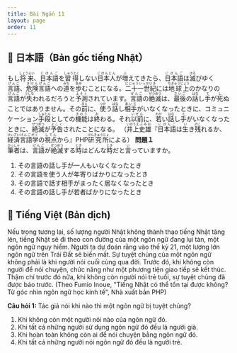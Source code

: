```yaml
---
title: Bài Ngắn 11
layout: page
order: 11
---
```


## 📖 日本語（Bản gốc tiếng Nhật）

もし<ruby>将来<rp>(</rp><rt>しょうらい</rt><rp>)</rp></ruby>、<ruby>日本語<rp>(</rp><rt>にほんご</rt><rp>)</rp></ruby>を<ruby>習得<rp>(</rp><rt>しゅうとく</rt><rp>)</rp></ruby>しない<ruby>日本人<rp>(</rp><rt>にほんじん</rt><rp>)</rp></ruby>が<ruby>増<rp>(</rp><rt>ふ</rt><rp>)</rp></ruby>えてきたら、<ruby>日本語<rp>(</rp><rt>にほんご</rt><rp>)</rp></ruby>は<ruby>滅<rp>(</rp><rt>ほろ</rt><rp>)</rp></ruby>びゆく<ruby>言語<rp>(</rp><rt>げんご</rt><rp>)</rp></ruby>、<ruby>危険<rp>(</rp><rt>きけん</rt><rp>)</rp></ruby><ruby>言語<rp>(</rp><rt>げんご</rt><rp>)</rp></ruby>への<ruby>道<rp>(</rp><rt>みち</rt><rp>)</rp></ruby>を<ruby>歩<rp>(</rp><rt>あゆ</rt><rp>)</rp></ruby>むことになる。<ruby>二十一世紀<rp>(</rp><rt>にじゅういっせいき</rt><rp>)</rp></ruby>には<ruby>地球上<rp>(</rp><rt>ちきゅうじょう</rt><rp>)</rp></ruby>のかなりの<ruby>言語<rp>(</rp><rt>げんご</rt><rp>)</rp></ruby>が<ruby>失<rp>(</rp><rt>うしな</rt><rp>)</rp></ruby>われるだろうと<ruby>予測<rp>(</rp><rt>よそく</rt><rp>)</rp></ruby>されています。<ruby>言語<rp>(</rp><rt>げんご</rt><rp>)</rp></ruby>の<ruby>絶滅<rp>(</rp><rt>ぜつめつ</rt><rp>)</rp></ruby>は、<ruby>最後<rp>(</rp><rt>さいご</rt><rp>)</rp></ruby>の<ruby>話<rp>(</rp><rt>はな</rt><rp>)</rp></ruby>し<ruby>手<rp>(</rp><rt>て</rt><rp>)</rp></ruby>が<ruby>死<rp>(</rp><rt>し</rt><rp>)</rp></ruby>ぬことではありません。その<ruby>前<rp>(</rp><rt>まえ</rt><rp>)</rp></ruby>に、<ruby>使<rp>(</rp><rt>つか</rt><rp>)</rp></ruby>う<ruby>話<rp>(</rp><rt>はな</rt><rp>)</rp></ruby>し<ruby>相手<rp>(</rp><rt>あいて</rt><rp>)</rp></ruby>がいなくなったときに、コミュニケーション<ruby>手段<rp>(</rp><rt>しゅだん</rt><rp>)</rp></ruby>としての<ruby>機能<rp>(</rp><rt>きのう</rt><rp>)</rp></ruby>は<ruby>終<rp>(</rp><rt>お</rt><rp>)</rp></ruby>わる。それ<ruby>以前<rp>(</rp><rt>いぜん</rt><rp>)</rp></ruby>に、<ruby>若<rp>(</rp><rt>わか</rt><rp>)</rp></ruby>い<ruby>話<rp>(</rp><rt>はな</rt><rp>)</rp></ruby>し<ruby>手<rp>(</rp><rt>て</rt><rp>)</rp></ruby>がいなくなったときに、<ruby>絶滅<rp>(</rp><rt>ぜつめつ</rt><rp>)</rp></ruby>が<ruby>予告<rp>(</rp><rt>よこく</rt><rp>)</rp></ruby>されたことになる。
（<ruby>井上<rp>(</rp><rt>いのうえ</rt><rp>)</rp></ruby><ruby>史雄<rp>(</rp><rt>ふみお</rt><rp>)</rp></ruby>『<ruby>日本語<rp>(</rp><rt>にほんご</rt><rp>)</rp></ruby>は<ruby>生<rp>(</rp><rt>い</rt><rp>)</rp></ruby>き<ruby>残<rp>(</rp><rt>のこ</rt><rp>)</rp></ruby>れるか、<ruby>経済<rp>(</rp><rt>けいざい</rt><rp>)</rp></ruby><ruby>言語学<rp>(</rp><rt>げんごがく</rt><rp>)</rp></ruby>の<ruby>視点<rp>(</rp><rt>してん</rt><rp>)</rp></ruby>から』PHP<ruby>研究所<rp>(</rp><rt>けんきゅうじょ</rt><rp>)</rp></ruby>による）
**問題１**  
<ruby>筆者<rt>ひっしゃ</rt></ruby>は、<ruby>言語<rt>げんご</rt></ruby>が<ruby>絶滅<rt>ぜつめつ</rt></ruby>する<ruby>時<rt>とき</rt></ruby>はどんな<ruby>時<rt>とき</rt></ruby>だと<ruby>言<rt>い</rt></ruby>っていますか。
1. その言語の話し手が一人もいなくなったとき
2. その言語を使う人が年寄りばかりになったとき
3. その言語で話す相手がまったく居なくなったとき
4. その言語の話し手が若者ばかりになったとき

## 📘 Tiếng Việt (Bản dịch)
Nếu trong tương lai, số lượng người Nhật không thành thạo tiếng Nhật tăng lên, tiếng Nhật sẽ đi theo con đường của một ngôn ngữ đang lụi tàn, một ngôn ngữ nguy hiểm. Người ta dự đoán rằng vào thế kỷ 21, một lượng lớn ngôn ngữ trên Trái Đất sẽ biến mất. Sự tuyệt chủng của một ngôn ngữ không phải là khi người nói cuối cùng qua đời. Trước đó, khi không còn người để nói chuyện, chức năng như một phương tiện giao tiếp sẽ kết thúc. Thậm chí trước đó nữa, khi không còn người nói trẻ tuổi, sự tuyệt chủng đã được báo trước. (Theo Fumio Inoue, "Tiếng Nhật có thể tồn tại được không? Từ góc nhìn ngôn ngữ học kinh tế", Nhà xuất bản PHP)

**Câu hỏi 1:**
Tác giả nói khi nào thì một ngôn ngữ bị tuyệt chủng?

1. Khi không còn một người nói nào của ngôn ngữ đó.
2. Khi tất cả những người sử dụng ngôn ngữ đó đều là người già.
3. Khi hoàn toàn không còn ai để nói chuyện bằng ngôn ngữ đó.
4. Khi tất cả những người nói ngôn ngữ đó đều là người trẻ.